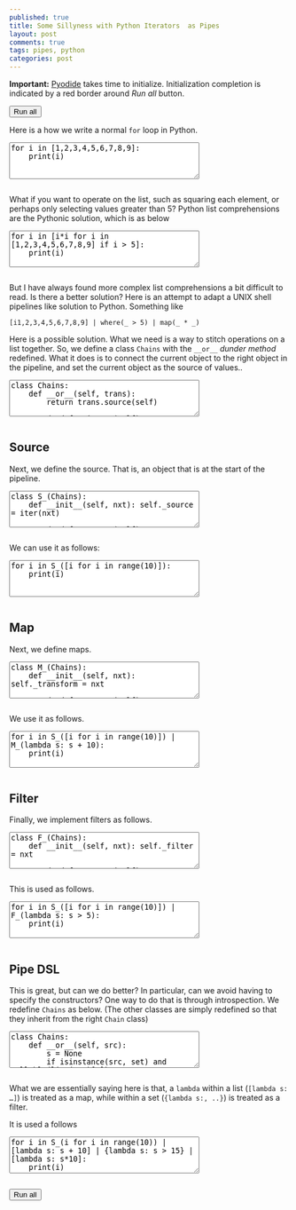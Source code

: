 ```yaml
---
published: true
title: Some Sillyness with Python Iterators  as Pipes
layout: post
comments: true
tags: pipes, python
categories: post
---
```


<script type="text/javascript">window.languagePluginUrl='https://cdn.jsdelivr.net/pyodide/v0.16.1/full/';</script>
<script src="https://cdn.jsdelivr.net/pyodide/v0.16.1/full/pyodide.js"></script>
<link rel="stylesheet" type="text/css" media="all" href="/resources/skulpt/css/codemirror.css">
<link rel="stylesheet" type="text/css" media="all" href="/resources/skulpt/css/solarized.css">
<link rel="stylesheet" type="text/css" media="all" href="/resources/skulpt/css/env/editor.css">

<script src="/resources/skulpt/js/codemirrorepl.js" type="text/javascript"></script>
<script src="/resources/skulpt/js/python.js" type="text/javascript"></script>
<script src="/resources/pyodide/js/env/editor.js" type="text/javascript"></script>

**Important:** [Pyodide](https://pyodide.readthedocs.io/en/latest/) takes time to initialize.
Initialization completion is indicated by a red border around *Run all* button.
<form name='python_run_form'>
<button type="button" name="python_run_all">Run all</button>
</form>

Here is a how we write a normal `for` loop in Python.

<!--
############
for i in [1,2,3,4,5,6,7,8,9]:
    print(i)
############
-->


<form name='python_run_form'>
<textarea cols="40" rows="4" name='python_edit'>
for i in [1,2,3,4,5,6,7,8,9]:
    print(i)
</textarea><br />
<pre class='Output' name='python_output'></pre>
<div name='python_canvas'></div>
</form>

What if you want to operate on the list, such as squaring each element, or
perhaps only selecting values greater than 5? Python list comprehensions are the
Pythonic solution, which is as below

<!--
############
for i in [i*i for i in [1,2,3,4,5,6,7,8,9] if i > 5]:
    print(i)
############
-->


<form name='python_run_form'>
<textarea cols="40" rows="4" name='python_edit'>
for i in [i*i for i in [1,2,3,4,5,6,7,8,9] if i &gt; 5]:
    print(i)
</textarea><br />
<pre class='Output' name='python_output'></pre>
<div name='python_canvas'></div>
</form>

But I have always found more complex list comprehensions a bit difficult to
read. Is there a better solution? Here is an attempt to adapt a UNIX shell
pipelines like solution to Python. Something like

```
[i1,2,3,4,5,6,7,8,9] | where(_ > 5) | map(_ * _)
```

Here is a possible solution. What we need is a way to stitch operations on a
list together. So, we define a class `Chains` with the `__or__` *dunder method*
redefined. What it does is to connect the current object to the right object
in the pipeline, and set the current object as the source of values..

<!--
############
class Chains:
    def __or__(self, trans):
        return trans.source(self)

    def __iter__(self):
        return self

    def source(self, src):
        self._source = src
        return self
############
-->


<form name='python_run_form'>
<textarea cols="40" rows="4" name='python_edit'>
class Chains:
    def __or__(self, trans):
        return trans.source(self)

    def __iter__(self):
        return self

    def source(self, src):
        self._source = src
        return self
</textarea><br />
<pre class='Output' name='python_output'></pre>
<div name='python_canvas'></div>
</form>

## Source
Next, we define the source. That is, an object that is at the start of the
pipeline.

<!--
############
class S_(Chains):
    def __init__(self, nxt): self._source = iter(nxt)

    def __next__(self): return next(self._source)
############
-->


<form name='python_run_form'>
<textarea cols="40" rows="4" name='python_edit'>
class S_(Chains):
    def __init__(self, nxt): self._source = iter(nxt)

    def __next__(self): return next(self._source)
</textarea><br />
<pre class='Output' name='python_output'></pre>
<div name='python_canvas'></div>
</form>

We can use it as follows:

<!--
############
for i in S_([i for i in range(10)]):
    print(i)
############
-->


<form name='python_run_form'>
<textarea cols="40" rows="4" name='python_edit'>
for i in S_([i for i in range(10)]):
    print(i)
</textarea><br />
<pre class='Output' name='python_output'></pre>
<div name='python_canvas'></div>
</form>

## Map

Next, we define maps.

<!--
############
class M_(Chains):
    def __init__(self, nxt): self._transform = nxt

    def __next__(self):
        return self._transform(next(self._source))
############
-->


<form name='python_run_form'>
<textarea cols="40" rows="4" name='python_edit'>
class M_(Chains):
    def __init__(self, nxt): self._transform = nxt

    def __next__(self):
        return self._transform(next(self._source))
</textarea><br />
<pre class='Output' name='python_output'></pre>
<div name='python_canvas'></div>
</form>

We use it as follows.


<!--
############
for i in S_([i for i in range(10)]) | M_(lambda s: s + 10):
    print(i)
############
-->


<form name='python_run_form'>
<textarea cols="40" rows="4" name='python_edit'>
for i in S_([i for i in range(10)]) | M_(lambda s: s + 10):
    print(i)
</textarea><br />
<pre class='Output' name='python_output'></pre>
<div name='python_canvas'></div>
</form>

## Filter

Finally, we implement filters as follows.

<!--
############
class F_(Chains):
    def __init__(self, nxt): self._filter = nxt

    def __next__(self):
        r = next(self._source)
        v = self._filter(r)
        while not v:
            r = next(self._source)
            v = self._filter(r)
        return r
############
-->


<form name='python_run_form'>
<textarea cols="40" rows="4" name='python_edit'>
class F_(Chains):
    def __init__(self, nxt): self._filter = nxt

    def __next__(self):
        r = next(self._source)
        v = self._filter(r)
        while not v:
            r = next(self._source)
            v = self._filter(r)
        return r
</textarea><br />
<pre class='Output' name='python_output'></pre>
<div name='python_canvas'></div>
</form>

This is used as follows.

<!--
############
for i in S_([i for i in range(10)]) | F_(lambda s: s > 5):
    print(i)
############
-->


<form name='python_run_form'>
<textarea cols="40" rows="4" name='python_edit'>
for i in S_([i for i in range(10)]) | F_(lambda s: s &gt; 5):
    print(i)
</textarea><br />
<pre class='Output' name='python_output'></pre>
<div name='python_canvas'></div>
</form>


## Pipe DSL

This is great, but can we do better? In particular, can we avoid having
to specify the constructors? One way to do that is through introspection. 
We redefine `Chains` as below. (The other classes are simply redefined so
that they inherit from the right `Chain` class)


<!--
############
class Chains:
    def __or__(self, src):
        s = None
        if isinstance(src, set) and callable(list(src)[0]):
            s = F_(list(src)[0])
        elif isinstance(src, list) and callable(src[0]):
            s = M_(src[0])
        else:
            s = S_(src)
        return s.source(self)

    def __iter__(self):
        return self

    def source(self, src):
        self._source = src
        return self

class S_(Chains):
    def __init__(self, nxt): self._source = iter(nxt)

    def __next__(self): return next(self._source)

class M_(Chains):
    def __init__(self, nxt): self._transform = nxt

    def __next__(self):
        return self._transform(next(self._source))


class F_(Chains):
    def __init__(self, nxt): self._filter = nxt

    def __next__(self):
        r = next(self._source)
        v = self._filter(r)
        while not v:
            r = next(self._source)
            v = self._filter(r)
        return r
############
-->


<form name='python_run_form'>
<textarea cols="40" rows="4" name='python_edit'>
class Chains:
    def __or__(self, src):
        s = None
        if isinstance(src, set) and callable(list(src)[0]):
            s = F_(list(src)[0])
        elif isinstance(src, list) and callable(src[0]):
            s = M_(src[0])
        else:
            s = S_(src)
        return s.source(self)

    def __iter__(self):
        return self

    def source(self, src):
        self._source = src
        return self

class S_(Chains):
    def __init__(self, nxt): self._source = iter(nxt)

    def __next__(self): return next(self._source)

class M_(Chains):
    def __init__(self, nxt): self._transform = nxt

    def __next__(self):
        return self._transform(next(self._source))


class F_(Chains):
    def __init__(self, nxt): self._filter = nxt

    def __next__(self):
        r = next(self._source)
        v = self._filter(r)
        while not v:
            r = next(self._source)
            v = self._filter(r)
        return r
</textarea><br />
<pre class='Output' name='python_output'></pre>
<div name='python_canvas'></div>
</form>


What we are essentially saying here is that, a `lambda` within a list (`[lambda s: …]`)
is treated as a map, while within a set (`{lambda s:, ..}`) is treated as a
filter.

It is used a follows

<!--
############
for i in S_(i for i in range(10)) | [lambda s: s + 10] | {lambda s: s > 15} | [lambda s: s*10]:
    print(i)
############
-->


<form name='python_run_form'>
<textarea cols="40" rows="4" name='python_edit'>
for i in S_(i for i in range(10)) | [lambda s: s + 10] | {lambda s: s &gt; 15} | [lambda s: s*10]:
    print(i)
</textarea><br />
<pre class='Output' name='python_output'></pre>
<div name='python_canvas'></div>
</form>




<!-- XXXXXXXXXX -->

<form name='python_run_form'>
<button type="button" name="python_run_all">Run all</button>
</form>


